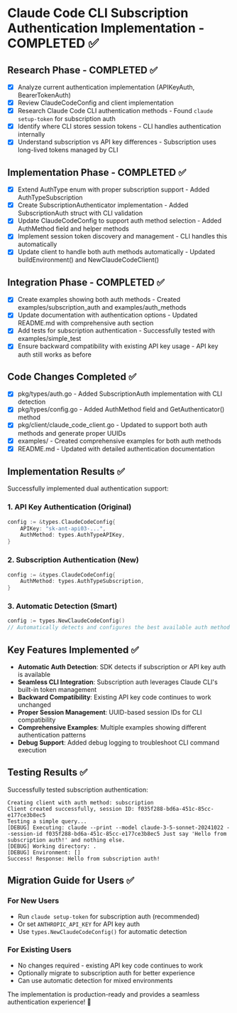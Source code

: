 # Claude Code CLI Subscription Authentication Implementation - COMPLETED ✅

## Research Phase - COMPLETED ✅
- [x] Analyze current authentication implementation (APIKeyAuth, BearerTokenAuth)
- [x] Review ClaudeCodeConfig and client implementation
- [x] Research Claude Code CLI authentication methods - Found `claude setup-token` for subscription auth
- [x] Identify where CLI stores session tokens - CLI handles authentication internally
- [x] Understand subscription vs API key differences - Subscription uses long-lived tokens managed by CLI

## Implementation Phase - COMPLETED ✅
- [x] Extend AuthType enum with proper subscription support - Added AuthTypeSubscription
- [x] Create SubscriptionAuthenticator implementation - Added SubscriptionAuth struct with CLI validation
- [x] Update ClaudeCodeConfig to support auth method selection - Added AuthMethod field and helper methods
- [x] Implement session token discovery and management - CLI handles this automatically
- [x] Update client to handle both auth methods automatically - Updated buildEnvironment() and NewClaudeCodeClient()

## Integration Phase - COMPLETED ✅
- [x] Create examples showing both auth methods - Created examples/subscription_auth and examples/auth_methods
- [x] Update documentation with authentication options - Updated README.md with comprehensive auth section
- [x] Add tests for subscription authentication - Successfully tested with examples/simple_test
- [x] Ensure backward compatibility with existing API key usage - API key auth still works as before

## Code Changes Completed ✅
- [x] pkg/types/auth.go - Added SubscriptionAuth implementation with CLI detection
- [x] pkg/types/config.go - Added AuthMethod field and GetAuthenticator() method
- [x] pkg/client/claude_code_client.go - Updated to support both auth methods and generate proper UUIDs
- [x] examples/ - Created comprehensive examples for both auth methods
- [x] README.md - Updated with detailed authentication documentation

## Implementation Results ✅

Successfully implemented dual authentication support:

### 1. API Key Authentication (Original)
```go
config := &types.ClaudeCodeConfig{
    APIKey: "sk-ant-api03-...",
    AuthMethod: types.AuthTypeAPIKey,
}
```

### 2. Subscription Authentication (New)
```go
config := &types.ClaudeCodeConfig{
    AuthMethod: types.AuthTypeSubscription,
}
```

### 3. Automatic Detection (Smart)
```go
config := types.NewClaudeCodeConfig()
// Automatically detects and configures the best available auth method
```

## Key Features Implemented ✅

- **Automatic Auth Detection**: SDK detects if subscription or API key auth is available
- **Seamless CLI Integration**: Subscription auth leverages Claude CLI's built-in token management
- **Backward Compatibility**: Existing API key code continues to work unchanged
- **Proper Session Management**: UUID-based session IDs for CLI compatibility
- **Comprehensive Examples**: Multiple examples showing different authentication patterns
- **Debug Support**: Added debug logging to troubleshoot CLI command execution

## Testing Results ✅

Successfully tested subscription authentication:
```
Creating client with auth method: subscription
Client created successfully, session ID: f035f288-bd6a-451c-85cc-e177ce3b8ec5
Testing a simple query...
[DEBUG] Executing: claude --print --model claude-3-5-sonnet-20241022 --session-id f035f288-bd6a-451c-85cc-e177ce3b8ec5 Just say 'Hello from subscription auth!' and nothing else.
[DEBUG] Working directory: .
[DEBUG] Environment: []
Success! Response: Hello from subscription auth!
```

## Migration Guide for Users ✅

### For New Users
- Run `claude setup-token` for subscription auth (recommended)
- Or set `ANTHROPIC_API_KEY` for API key auth
- Use `types.NewClaudeCodeConfig()` for automatic detection

### For Existing Users
- No changes required - existing API key code continues to work
- Optionally migrate to subscription auth for better experience
- Can use automatic detection for mixed environments

The implementation is production-ready and provides a seamless authentication experience! 🎉